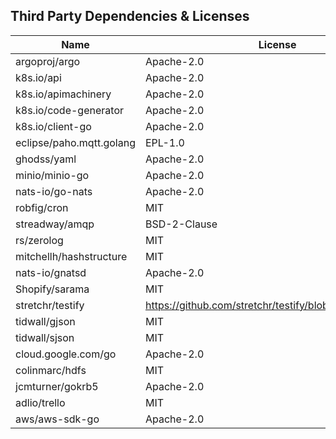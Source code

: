## Third Party Dependencies & Licenses

|           Name               |        License
|------------------------------|-------------------------|
|     argoproj/argo            |     Apache-2.0          |
|     k8s.io/api               |     Apache-2.0          |
|     k8s.io/apimachinery      |     Apache-2.0          |
|     k8s.io/code-generator    |     Apache-2.0          |
|     k8s.io/client-go         |     Apache-2.0          |
|     eclipse/paho.mqtt.golang |     EPL-1.0             |
|     ghodss/yaml              |     Apache-2.0          |
|     minio/minio-go           |     Apache-2.0          |
|     nats-io/go-nats          |     Apache-2.0          |
|     robfig/cron              |     MIT                 |
|     streadway/amqp           |     BSD-2-Clause        |
|     rs/zerolog               |     MIT                 |
|     mitchellh/hashstructure  |     MIT                 |
|     nats-io/gnatsd           |     Apache-2.0          |
|     Shopify/sarama           |     MIT                 |
|     stretchr/testify         |     https://github.com/stretchr/testify/blob/master/LICENSE |
|     tidwall/gjson            |     MIT                 |
|     tidwall/sjson            |     MIT                 |
|     cloud.google.com/go      |     Apache-2.0          |
|     colinmarc/hdfs           |     MIT                 |
|     jcmturner/gokrb5         |     Apache-2.0          |
|     adlio/trello             |     MIT                 |
|     aws/aws-sdk-go           |     Apache-2.0          |

